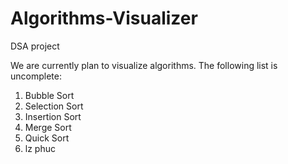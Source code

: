 # Algorithms-Visualizer
DSA project 

We are currently plan to visualize algorithms. The following list is uncomplete:
1) Bubble Sort
2) Selection Sort
3) Insertion Sort
4) Merge Sort
5) Quick Sort
6) lz phuc
